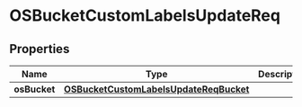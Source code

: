 # OSBucketCustomLabelsUpdateReq

## Properties
Name | Type | Description | Notes
------------ | ------------- | ------------- | -------------
**osBucket** | [**OSBucketCustomLabelsUpdateReqBucket**](OSBucketCustomLabelsUpdateReqBucket.md) |  | 
